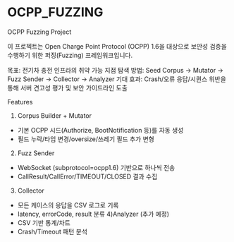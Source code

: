 # OCPP_FUZZING
OCPP Fuzzing Project

이 프로젝트는 Open Charge Point Protocol (OCPP) 1.6을 대상으로
보안성 검증을 수행하기 위한 퍼징(Fuzzing) 프레임워크입니다.

목표: 전기차 충전 인프라의 취약 가능 지점 탐색
방법: Seed Corpus → Mutator → Fuzz Sender → Collector → Analyzer
기대 효과: Crash/오류 응답/시퀀스 위반을 통해 서버 견고성 평가 및 보안 가이드라인 도출

Features
1) Corpus Builder + Mutator
- 기본 OCPP 시드(Authorize, BootNotification 등)를 자동 생성
- 필드 누락/타입 변경/oversize/쓰레기 필드 추가 변형
2) Fuzz Sender
- WebSocket (subprotocol=ocpp1.6) 기반으로 하나씩 전송
- CallResult/CallError/TIMEOUT/CLOSED 결과 수집
3) Collector
- 모든 케이스의 응답을 CSV 로그로 기록
- latency, errorCode, result 분류
4)Analyzer (추가 예정)
- CSV 기반 통계/차트
- Crash/Timeout 패턴 분석
